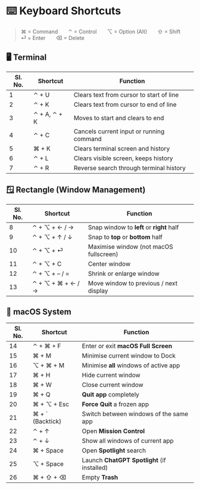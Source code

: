 # ⌨️ Keyboard Shortcuts

> ⌘ = Command  ⌃ = Control  ⌥ = Option (Alt)  ⇧ = Shift  ⏎ = Enter  ⌫ = Delete

## 🖥️ Terminal

| Sl. No. | **Shortcut** | **Function** |
| --- | --- | --- |
| 1 | ⌃ + U | Clears text from cursor to start of line |
| 2 | ⌃ + K | Clears text from cursor to end of line |
| 3 | ⌃ + A, ⌃ + K | Moves to start and clears to end |
| 4 | ⌃ + C | Cancels current input or running command |
| 5 | ⌘ + K | Clears terminal screen and history |
| 6 | ⌃ + L | Clears visible screen, keeps history |
| 7 | ⌃ + R | Reverse search through terminal history |

## 🪟 Rectangle (Window Management)

| Sl. No. | **Shortcut** | **Function** |
| --- | --- | --- |
| 8 | ⌃ + ⌥ + ← / → | Snap window to **left** or **right** half |
| 9 | ⌃ + ⌥ + ↑ / ↓ | Snap to **top** or **bottom** half |
| 10 | ⌃ + ⌥ + ⏎ | Maximise window (not macOS fullscreen) |
| 11 | ⌃ + ⌥ + C | Center window |
| 12 | ⌃ + ⌥ + – / = | Shrink or enlarge window |
| 13 | ⌃ + ⌥ + ⌘ + ← / → | Move window to previous / next display |

## 🍏 macOS System

| Sl. No. | **Shortcut** | **Function** |
| --- | --- | --- |
| 14 | ⌃ + ⌘ + F | Enter or exit **macOS Full Screen** |
| 15 | ⌘ + M | Minimise current window to Dock |
| 16 | ⌥ + ⌘ + M | Minimise **all** windows of active app |
| 17 | ⌘ + H | Hide current window |
| 18 | ⌘ + W | Close current window |
| 19 | ⌘ + Q | **Quit app** completely |
| 20 | ⌘ + ⌥ + Esc | **Force Quit** a frozen app |
| 21 | ⌘ + ` (Backtick) | Switch between windows of the same app |
| 22 | ⌃ + ↑ | Open **Mission Control** |
| 23 | ⌃ + ↓ | Show all windows of current app |
| 24 | ⌘ + Space | Open **Spotlight** search |
| 25 | ⌥ + Space | Launch **ChatGPT Spotlight** (if installed) |
| 26 | ⌘ + ⇧ + ⌫ | Empty **Trash** |